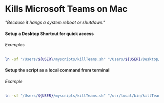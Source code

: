 Kills Microsoft Teams on Mac
======
_"Because it hangs a system reboot or shutdown."_


#### Setup a Desktop Shortcut for quick access
###### Examples
``` bash
ln -sf "/Users/${USER}/myscripts/killTeams.sh" "/Users/${USER}/Desktop/Kill MS Teams"
```


#### Setup the script as a local command from terminal
###### Example
``` bash
ln -sf "/Users/${USER}/myscripts/killTeams.sh" "/usr/local/bin/killTeams"
```
